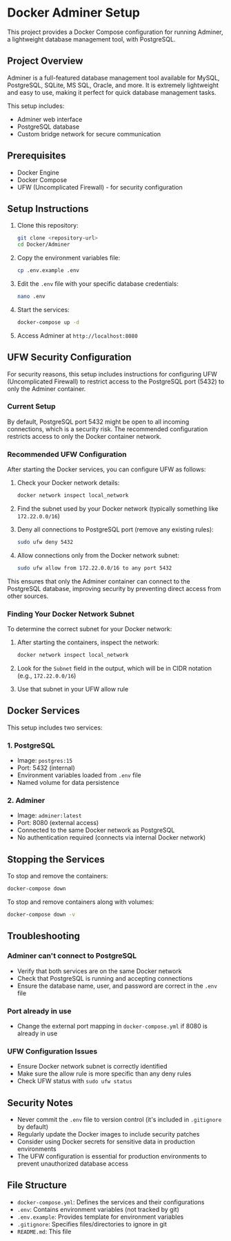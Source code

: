# Docker Adminer Setup

This project provides a Docker Compose configuration for running Adminer, a lightweight database management tool, with PostgreSQL.

## Project Overview

Adminer is a full-featured database management tool available for MySQL, PostgreSQL, SQLite, MS SQL, Oracle, and more. It is extremely lightweight and easy to use, making it perfect for quick database management tasks.

This setup includes:
- Adminer web interface
- PostgreSQL database
- Custom bridge network for secure communication

## Prerequisites

- Docker Engine
- Docker Compose
- UFW (Uncomplicated Firewall) - for security configuration

## Setup Instructions

1. Clone this repository:
   ```bash
   git clone <repository-url>
   cd Docker/Adminer
   ```

2. Copy the environment variables file:
   ```bash
   cp .env.example .env
   ```

3. Edit the `.env` file with your specific database credentials:
   ```bash
   nano .env
   ```

4. Start the services:
   ```bash
   docker-compose up -d
   ```

5. Access Adminer at `http://localhost:8080`

## UFW Security Configuration

For security reasons, this setup includes instructions for configuring UFW (Uncomplicated Firewall) to restrict access to the PostgreSQL port (5432) to only the Adminer container.

### Current Setup
By default, PostgreSQL port 5432 might be open to all incoming connections, which is a security risk. The recommended configuration restricts access to only the Docker container network.

### Recommended UFW Configuration
After starting the Docker services, you can configure UFW as follows:

1. Check your Docker network details:
   ```bash
   docker network inspect local_network
   ```
   
2. Find the subnet used by your Docker network (typically something like `172.22.0.0/16`)

3. Deny all connections to PostgreSQL port (remove any existing rules):
   ```bash
   sudo ufw deny 5432
   ```

4. Allow connections only from the Docker network subnet:
   ```bash
   sudo ufw allow from 172.22.0.0/16 to any port 5432
   ```

This ensures that only the Adminer container can connect to the PostgreSQL database, improving security by preventing direct access from other sources.

### Finding Your Docker Network Subnet

To determine the correct subnet for your Docker network:

1. After starting the containers, inspect the network:
   ```bash
   docker network inspect local_network
   ```

2. Look for the `Subnet` field in the output, which will be in CIDR notation (e.g., `172.22.0.0/16`)

3. Use that subnet in your UFW allow rule

## Docker Services

This setup includes two services:

### 1. PostgreSQL
- Image: `postgres:15`
- Port: 5432 (internal)
- Environment variables loaded from `.env` file
- Named volume for data persistence

### 2. Adminer
- Image: `adminer:latest`
- Port: 8080 (external access)
- Connected to the same Docker network as PostgreSQL
- No authentication required (connects via internal Docker network)

## Stopping the Services

To stop and remove the containers:
```bash
docker-compose down
```

To stop and remove containers along with volumes:
```bash
docker-compose down -v
```

## Troubleshooting

### Adminer can't connect to PostgreSQL
- Verify that both services are on the same Docker network
- Check that PostgreSQL is running and accepting connections
- Ensure the database name, user, and password are correct in the `.env` file

### Port already in use
- Change the external port mapping in `docker-compose.yml` if 8080 is already in use

### UFW Configuration Issues
- Ensure Docker network subnet is correctly identified
- Make sure the allow rule is more specific than any deny rules
- Check UFW status with `sudo ufw status`

## Security Notes

- Never commit the `.env` file to version control (it's included in `.gitignore` by default)
- Regularly update the Docker images to include security patches
- Consider using Docker secrets for sensitive data in production environments
- The UFW configuration is essential for production environments to prevent unauthorized database access

## File Structure

- `docker-compose.yml`: Defines the services and their configurations
- `.env`: Contains environment variables (not tracked by git)
- `.env.example`: Provides template for environment variables
- `.gitignore`: Specifies files/directories to ignore in git
- `README.md`: This file